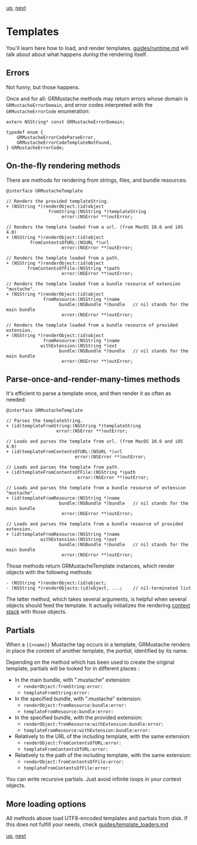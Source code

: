 [up](../../../../GRMustache), [next](template_loaders.md)

Templates
=========

You'll learn here how to load, and render templates. [guides/runtime.md](runtime.md) will talk about about what happens *during* the rendering itself.

Errors
------

Not funny, but those happens.

Once and for all: GRMustache methods may return errors whose domain is `GRMustacheErrorDomain`, and error codes interpreted with the `GRMustacheErrorCode` enumeration:

    extern NSString* const GRMustacheErrorDomain;
    
    typedef enum {
        GRMustacheErrorCodeParseError,
        GRMustacheErrorCodeTemplateNotFound,
    } GRMustacheErrorCode;

On-the-fly rendering methods
----------------------------

There are methods for rendering from strings, files, and bundle resources:
    
    @interface GRMustacheTemplate
    
    // Renders the provided templateString.
    + (NSString *)renderObject:(id)object
                    fromString:(NSString *)templateString
                         error:(NSError **)outError;
    
    // Renders the template loaded from a url. (from MacOS 10.6 and iOS 4.0)
    + (NSString *)renderObject:(id)object
             fromContentsOfURL:(NSURL *)url
                         error:(NSError **)outError;
    
    // Renders the template loaded from a path.
    + (NSString *)renderObject:(id)object
            fromContentsOfFile:(NSString *)path
                         error:(NSError **)outError;
    
    // Renders the template loaded from a bundle resource of extension "mustache".
    + (NSString *)renderObject:(id)object
                  fromResource:(NSString *)name
                        bundle:(NSBundle *)bundle   // nil stands for the main bundle
                         error:(NSError **)outError;
    
    // Renders the template loaded from a bundle resource of provided extension.
    + (NSString *)renderObject:(id)object
                  fromResource:(NSString *)name
                 withExtension:(NSString *)ext
                        bundle:(NSBundle *)bundle   // nil stands for the main bundle
                         error:(NSError **)outError;


Parse-once-and-render-many-times methods
----------------------------------------

It's efficient to parse a template once, and then render it as often as needed:

    @interface GRMustacheTemplate
    
    // Parses the templateString.
    + (id)templateFromString:(NSString *)templateString
                       error:(NSError **)outError;
    
    // Loads and parses the template from url. (from MacOS 10.6 and iOS 4.0)
    + (id)templateFromContentsOfURL:(NSURL *)url
                              error:(NSError **)outError;
    
    // Loads and parses the template from path.
    + (id)templateFromContentsOfFile:(NSString *)path
                               error:(NSError **)outError;
    
    // Loads and parses the template from a bundle resource of extension "mustache".
    + (id)templateFromResource:(NSString *)name
                        bundle:(NSBundle *)bundle   // nil stands for the main bundle
                         error:(NSError **)outError;
    
    // Loads and parses the template from a bundle resource of provided extension.
    + (id)templateFromResource:(NSString *)name
                 withExtension:(NSString *)ext
                        bundle:(NSBundle *)bundle   // nil stands for the main bundle
                         error:(NSError **)outError;

Those methods return GRMustacheTemplate instances, which render objects with the following methods:

    - (NSString *)renderObject:(id)object;
    - (NSString *)renderObjects:(id)object, ...;    // nil-terminated list

The latter method, which takes several arguments, is helpful when several objects should feed the template. It actually initializes the rendering [context stack](runtime/context_stack.md) with those objects.

Partials
--------

When a `{{>name}}` Mustache tag occurs in a template, GRMustache renders in place the content of another template, the *partial*, identified by its name.

Depending on the method which has been used to create the original template, partials will be looked for in different places :

- In the main bundle, with ".mustache" extension:
    - `renderObject:fromString:error:`
    - `templateFromString:error:`
- In the specified bundle, with ".mustache" extension:
    - `renderObject:fromResource:bundle:error:`
    - `templateFromResource:bundle:error:`
- In the specified bundle, with the provided extension:
    - `renderObject:fromResource:withExtension:bundle:error:`
    - `templateFromResource:withExtension:bundle:error:`
- Relatively to the URL of the including template, with the same extension:
    - `renderObject:fromContentsOfURL:error:`
    - `templateFromContentsOfURL:error:`
- Relatively to the path of the including template, with the same extension:
    - `renderObject:fromContentsOfFile:error:`
    - `templateFromContentsOfFile:error:`

You can write recursive partials. Just avoid infinite loops in your context objects.

More loading options
--------------------

All methods above load UTF8-encoded templates and partials from disk. If this does not fulfill your needs, check [guides/template_loaders.md](template_loaders.md)

[up](../../../../GRMustache), [next](template_loaders.md)
